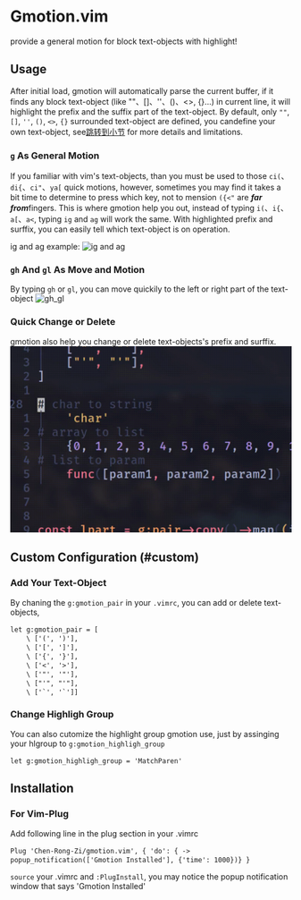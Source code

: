 # Gmotion.vim
provide a general motion for block text-objects with highlight!

## Usage
After initial load, gmotion will automatically parse the current buffer, if it finds any block text-object (like ""、[]、''、()、<>, {}...) in current line, it will highlight the prefix and the suffix part of the text-object.
By default, only `""`, `[]`, `''`, `()`, `<>`, `{}` surrounded text-object are defined, you candefine your own text-object, see[跳转到小节](#custome) for more details and limitations.

### `g` As General Motion
If you familiar with vim's text-objects, than you must be used to those `ci(`、`di{`、`ci"`、`ya[` quick motions, however, sometimes you may find it takes a bit time to determine to press which key, not to mension `({<"` are ***far from***fingers.
This is where gmotion help you out, instead of typing `i(`、`i{`、`a[`、`a<`, typing `ig` and `ag` will work the same. With highlighted prefix and surffix, you can easily tell which text-object is on operation.

ig and ag example:
![ig and ag](./gif/ig_ag.gif)

### `gh` And `gl` As Move and Motion
By typing `gh` or `gl`, you can move quickily to the left or right part of the text-object
![gh_gl](./gif/gh_gl.gif)

### Quick Change or Delete
gmotion also help you change or delete text-objects's prefix and surffix.
![grd](./gif/gr.gif)

## Custom Configuration (#custom)
### Add Your Text-Object
By chaning the `g:gmotion_pair` in your `.vimrc`, you can add or delete text-objects, 
```vimscript
let g:gmotion_pair = [
    \ ['(', ')'],
    \ ['[', ']'],
    \ ['{', '}'],
    \ ['<', '>'],
    \ ['"', '"'],
    \ ["'", "'"],
    \ ['`', '`']]
```
### Change Highligh Group
You can also cutomize the highlight group gmotion use, just by assinging your hlgroup to `g:gmotion_highligh_group`
```vimscript
let g:gmotion_highligh_group = 'MatchParen'
```

## Installation
### For Vim-Plug
Add following line in the plug section in your .vimrc
```
Plug 'Chen-Rong-Zi/gmotion.vim', { 'do': { -> popup_notification(['Gmotion Installed'], {'time': 1000})} }
```
`source` your .vimrc and `:PlugInstall`, you may notice the popup notification window that says 'Gmotion Installed'
